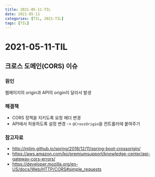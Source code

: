 ```yaml
---
title: 2021-05-11-TIL
date: 2021-05-11
categories: [TIL, 2021-TIL]
tags: [TIL]
---
```


# 2021-05-11-TIL

## 크로스 도메인(CORS) 이슈 

### 원인
웹페이지의 origin과 API의 origin이 달라서 발생

### 해결책
- CORS 정책을 지키도록 요청 헤더 변경
- API에서 허용하도록 설정 변경 -> `@CrossOrigin`을 컨트롤러에 붙여주기

### 참고자료
- http://jmlim.github.io/spring/2018/12/11/spring-boot-crossorigin/
- https://aws.amazon.com/ko/premiumsupport/knowledge-center/api-gateway-cors-errors/
- https://developer.mozilla.org/en-US/docs/Web/HTTP/CORS#simple_requests

